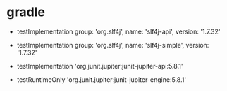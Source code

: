 # gradle
* testImplementation group: 'org.slf4j', name: 'slf4j-api', version: '1.7.32'
* testImplementation group: 'org.slf4j', name: 'slf4j-simple', version: '1.7.32'
  
* testImplementation 'org.junit.jupiter:junit-jupiter-api:5.8.1'
* testRuntimeOnly 'org.junit.jupiter:junit-jupiter-engine:5.8.1'   
